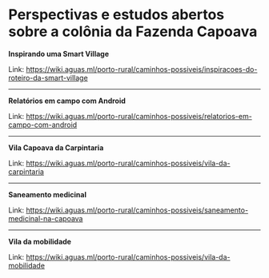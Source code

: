 <!-- TITLE: Caminhos Possiveis -->
<!-- SUBTITLE: Relatos de possibilidades na Porto Rural -->

# Perspectivas e estudos abertos sobre a colônia da Fazenda Capoava

**Inspirando uma Smart Village**

Link: https://wiki.aguas.ml/porto-rural/caminhos-possiveis/inspiracoes-do-roteiro-da-smart-village


-----

**Relatórios em campo com Android**

Link: https://wiki.aguas.ml/porto-rural/caminhos-possiveis/relatorios-em-campo-com-android


-----

**Vila Capoava da Carpintaria**

Link: https://wiki.aguas.ml/porto-rural/caminhos-possiveis/vila-da-carpintaria


-----


**Saneamento medicinal**

Link: https://wiki.aguas.ml/porto-rural/caminhos-possiveis/saneamento-medicinal-na-capoava


-----

**Vila da mobilidade**

Link: https://wiki.aguas.ml/porto-rural/caminhos-possiveis/vila-da-mobilidade
